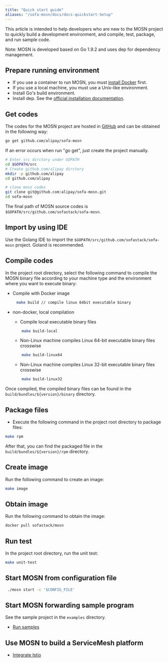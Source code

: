 ```yaml
---
title: "Quick start guide"
aliases: "/sofa-mosn/docs/docs-quickstart-Setup"
---
```


This article is intended to help developers who are new to the MOSN project to quickly build a development environment, and compile, test, package, and run sample code.

Note: MOSN is developed based on Go 1.9.2 and uses dep for dependency management.

## Prepare running environment

+ If you use a container to run MOSN, you must [install Docker](https://docs.docker.com/install/) first.
+ If you use a local machine, you must use a Unix-like environment.
+ Install Go's build environment.
+ Install dep. See the [official installation documentation](https://golang.github.io/dep/docs/installation.html).

## Get codes

The codes for the MOSN project are hosted in [GitHub](https://github.com/sofastack/sofa-mosn) and can be obtained in the following way:


```bash
go get github.com/alipay/sofa-mosn
```

If an error occurs when run "go get", just create the project manually.

```bash
# Enter src dirctory under GOPATH
cd $GOPATH/src
# Create github.com/alipay dirctory
mkdir -p github.com/alipay
cd github.com/alipay

# clone mosn codes
git clone git@github.com:alipay/sofa-mosn.git
cd sofa-mosn
```

The final path of MOSN source codes is `$GOPATH/src/github.com/sofastack/sofa-mosn`.

## Import by using IDE

Use the Golang IDE to import the `$GOPATH/src/github.com/sofastack/sofa-mosn` project. Goland is recommended.

## Compile codes

In the project root directory, select the following command to compile the MOSN binary file according to your machine type and the environment where you want to execute binary:

+ Compile with Docker image
```bash
     make build // compile linux 64bit executable binary
```
+ non-docker, local compilation
     + Compile local executable binary files
     ```bash
         make build-local
     ```
     + Non-Linux machine compiles Linux 64-bit executable binary files crosswise
     
     ```bash
         make build-linux64
     ```
     + Non-Linux machine compiles Linux 32-bit executable binary files crosswise
     ```bash
         make build-linux32
     ```
Once compiled, the compiled binary files can be found in the `build/bundles/${version}/binary` directory.

## Package files

+ Execute the following command in the project root directory to package files:

```bash
make rpm
```

After that, you can find the packaged file in the `build/bundles/${version}/rpm` directory.

## Create image

Run the following command to create an image:

```bash
make image
```

## Obtain image

Run the following command to obtain the image:

```bash
docker pull sofastack/mosn
```

## Run test

In the project root directory, run the unit test:

```bash
make unit-test
```

## Start MOSN from configuration file

```bash
 ./mosn start -c '$CONFIG_FILE'
```

## Start MOSN forwarding sample program

See the sample project in the `examples` directory.

+ [Run samples](../quick-start-run-samples)

## Use MOSN to build a ServiceMesh platform

+ [Integrate Istio](../quick-start-run-with-sofamesh.md)
